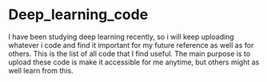 # Deep_learning_code
I have been studying deep learning recently, so i will keep uploading whatever i code and find it important for my future reference as well as for others.
This is the list of all code that I find useful. The main purpose is to upload these code is make it accessible for me anytime, but others might as well learn from this.
